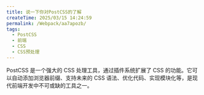 ```yaml
---
title: 说一下你对PostCSS的了解
createTime: 2025/03/15 14:24:59
permalink: /Webpack/aa7apozb/
tags:
  - PostCSS
  - 前端
  - CSS
  - CSS预处理
---
```


PostCSS 是一个强大的 CSS 处理工具，通过插件系统扩展了 CSS 的功能。它可以自动添加浏览器前缀、支持未来的 CSS 语法、优化代码、实现模块化等，是现代前端开发中不可或缺的工具之一。
